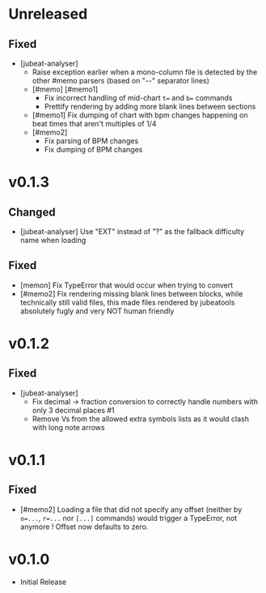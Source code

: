 # Unreleased
## Fixed
- [jubeat-analyser]
    - Raise exception earlier when a mono-column file is detected by the other #memo parsers (based on "--" separator lines)
    - [#memo] [#memo1]
        - Fix incorrect handling of mid-chart `t=` and `b=` commands
        - Prettify rendering by adding more blank lines between sections
    - [#memo1] Fix dumping of chart with bpm changes happening on beat times that aren't multiples of 1/4
    - [#memo2]
        - Fix parsing of BPM changes
        - Fix dumping of BPM changes

# v0.1.3
## Changed
- [jubeat-analyser] Use "EXT" instead of "?" as the fallback difficulty name when loading
## Fixed
- [memon] Fix TypeError that would occur when trying to convert
- [#memo2] Fix rendering missing blank lines between blocks, while technically still valid files, this made files rendered by jubeatools absolutely fugly and very NOT human friendly

# v0.1.2
## Fixed
- [jubeat-analyser]
    - Fix decimal -> fraction conversion to correctly handle numbers with only 3 decimal places #1
    - Remove Vs from the allowed extra symbols lists as it would clash with long note arrows

# v0.1.1
## Fixed
- [#memo2] Loading a file that did not specify any offset (neither by `o=...`, `r=...` nor `[...]` commands) would trigger a TypeError, not anymore ! Offset now defaults to zero.

# v0.1.0
- Initial Release